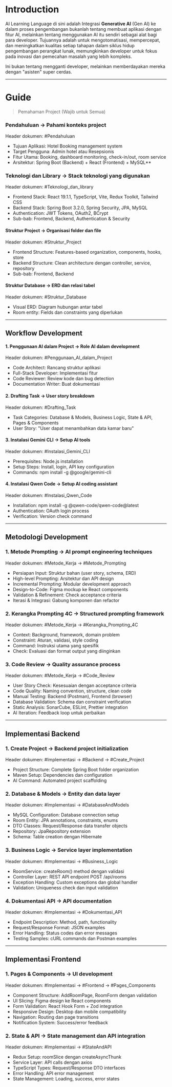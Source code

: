 
# Introduction

AI Learning Language di sini adalah Integrasi **Generative AI** (Gen AI) ke dalam proses pengembangan bukanlah tentang membuat aplikasi dengan fitur AI, melainkan tentang menggunakan AI itu sendiri sebagai alat bagi para developer. Tujuannya adalah untuk mengotomatisasi, mempercepat, dan meningkatkan kualitas setiap tahapan dalam siklus hidup pengembangan perangkat lunak, memungkinkan developer untuk fokus pada inovasi dan pemecahan masalah yang lebih kompleks.

Ini bukan tentang mengganti developer, melainkan memberdayakan mereka dengan "asisten" super cerdas.

---
# Guide
>Pemahaman Project (Wajib untuk Semua)
### Pendahuluan → Pahami konteks project

Header dokumen: #Pendahuluan

- Tujuan Aplikasi: Hotel Booking management system
- Target Pengguna: Admin hotel atau Resepsionis
- Fitur Utama: Booking, dashboard monitoring, check-in/out, room service
- Arsitektur: Spring Boot (Backend) + React (Frontend) + MySQL**

### Teknologi dan Library → Stack teknologi yang digunakan

Header dokumen: #Teknologi_dan_library 

- Frontend Stack: React 19.1.1, TypeScript, Vite, Redux Toolkit, Tailwind CSS
- Backend Stack: Spring Boot 3.2.0, Spring Security, JPA, MySQL
- Authentication: JWT Tokens, OAuth2, BCrypt
- Sub-bab: Frontend, Backend, Authentication & Security
#### Struktur Project → Organisasi folder dan file

Header dokumen: #Struktur_Project

- Frontend Structure: Features-based organization, components, hooks, store
- Backend Structure: Clean architecture dengan controller, service, repository
- Sub-bab: Frontend, Backend
#### Struktur Database → ERD dan relasi tabel

Header dokumen: #Struktur_Database

- Visual ERD: Diagram hubungan antar tabel
- Room entity: Fields dan constraints yang diperlukan

---
## Workflow Development 

#### 1. Penggunaan AI dalam Project → Role AI dalam development

Header dokumen: #Penggunaan_AI_dalam_Project

- Code Architect: Rancang struktur aplikasi
- Full-Stack Developer: Implementasi fitur
- Code Reviewer: Review kode dan bug detection
- Documentation Writer: Buat dokumentasi
#### 2. Drafting Task → User story breakdown

Header dokumen: #Drafting_Task

- Task Categories: Database & Models, Business Logic, State & API, Pages & Components
- User Story: "User dapat menambahkan data kamar baru"
#### 3. Instalasi Gemini CLI → Setup AI tools

Header dokumen: #Instalasi_Gemini_CLI

- Prerequisites: Node.js installation
- Setup Steps: Install, login, API key configuration
- Commands: npm install -g @google/gemini-cli

#### 4. Instalasi Qwen Code → Setup AI coding assistant

Header dokumen: #Instalasi_Qwen_Code

- Installation: npm install -g @qwen-code/qwen-code@latest
- Authentication: OAuth login process
- Verification: Version check command

---
## Metodologi Development 

### 1. Metode Prompting → AI prompt engineering techniques

Header dokumen: #Metode_Kerja → #Metode_Prompting

- Persiapan Input: Struktur bahan (user story, schema, ERD)
- High-level Prompting: Arsitektur dan API design
- Incremental Prompting: Modular development approach
- Design-to-Code: Figma mockup ke React components
- Validation & Refinement: Check acceptance criteria
- Iterasi & Integrasi: Gabung komponen dan refactor
### 2. Kerangka Prompting 4C → Structured prompting framework

Header dokumen: #Metode_Kerja → #Kerangka_Prompting_4C

- Context: Background, framework, domain problem
- Constraint: Aturan, validasi, style coding
- Command: Instruksi utama yang spesifik
- Check: Evaluasi dan format output yang diinginkan

### 3. Code Review → Quality assurance process

Header dokumen: #Metode_Kerja → #Code_Review

- User Story Check: Kesesuaian dengan acceptance criteria
- Code Quality: Naming convention, structure, clean code
- Manual Testing: Backend (Postman), Frontend (browser)
- Database Validation: Schema dan constraint verification
- Static Analysis: SonarCube, ESLint, Prettier integration
- AI Iteration: Feedback loop untuk perbaikan

---
## Implementasi Backend 

### 1. Create Project → Backend project initialization

Header dokumen: #Implementasi → #Backend → #Create_Project

- Project Structure: Complete Spring Boot folder organization
- Maven Setup: Dependencies dan configuration
- AI Command: Automated project scaffolding
### 2. Database & Models → Entity dan data layer

Header dokumen: #Implementasi → #DatabaseAndModels

- MySQL Configuration: Database connection setup
- Room Entity: JPA annotations, constraints, enums
- DTO Classes: Request/Response data transfer objects
- Repository: JpaRepository extension
- Schema: Table creation dengan Hibernate

### 3. Business Logic → Service layer implementation

Header dokumen: #Implementasi → #Business_Logic

- RoomService: createRoom() method dengan validasi
- Controller Layer: REST API endpoint POST /api/rooms
- Exception Handling: Custom exceptions dan global handler
- Validation: Uniqueness check dan input validation

### 4. Dokumentasi API → API documentation

Header dokumen: #Implementasi → #Dokumentasi_API

- Endpoint Description: Method, path, functionality
- Request/Response Format: JSON examples
- Error Handling: Status codes dan error messages
- Testing Samples: cURL commands dan Postman examples

---
## Implementasi Frontend

### 1. Pages & Components → UI development

Header dokumen: #Implementasi → #Frontend → #Pages_Components

- Component Structure: AddRoomPage, RoomForm dengan validation
- UI Slicing: Figma design ke React components
- Form Validation: React Hook Form + Zod integration
- Responsive Design: Desktop dan mobile compatibility
- Navigation: Routing dan page transitions
- Notification System: Success/error feedback

### 2. State & API → State management dan API integration

Header dokumen: #Implementasi → #StateAndAPI

- Redux Setup: roomSlice dengan createAsyncThunk
- Service Layer: API calls dengan axios
- TypeScript Types: Request/Response DTO interfaces
- Error Handling: API error management
- State Management: Loading, success, error states
